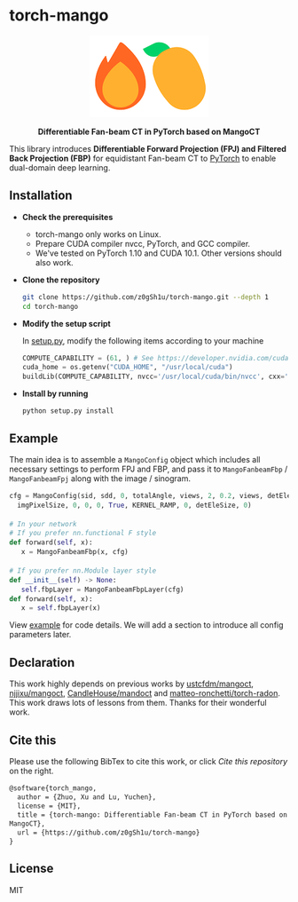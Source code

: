 # torch-mango

<p align="center">
  <img src="logo.png"></img>
</p>

<p align="center" style="font-weight: bold">
  Differentiable Fan-beam CT in PyTorch based on MangoCT
</p>

This library introduces **Differentiable Forward Projection (FPJ) and Filtered Back Projection (FBP)** for equidistant Fan-beam CT to [PyTorch](https://pytorch.org/) to enable dual-domain deep learning.

## Installation

- **Check the prerequisites**

  - torch-mango only works on Linux.
  - Prepare CUDA compiler nvcc, PyTorch, and GCC compiler.
  - We've tested on PyTorch 1.10 and CUDA 10.1. Other versions should also work.

- **Clone the repository**

  ```sh
  git clone https://github.com/z0gSh1u/torch-mango.git --depth 1
  cd torch-mango
  ```

- **Modify the setup script**

  In [setup.py](./setup.py), modify the following items according to your machine

  ```python
  COMPUTE_CAPABILITY = (61, ) # See https://developer.nvidia.com/cuda-gpus
  cuda_home = os.getenv("CUDA_HOME", "/usr/local/cuda")
  buildLib(COMPUTE_CAPABILITY, nvcc='/usr/local/cuda/bin/nvcc', cxx='g++')
  ```

- **Install by running**

  ```
  python setup.py install
  ```

## Example

The main idea is to assemble a `MangoConfig` object which includes all necessary settings to perform FPJ and FBP, and pass it to `MangoFanbeamFbp` / `MangoFanbeamFpj` along with the image / sinogram.

```py
cfg = MangoConfig(sid, sdd, 0, totalAngle, views, 2, 0.2, views, detEleCount, imgDim, \
  imgPixelSize, 0, 0, 0, True, KERNEL_RAMP, 0, detEleSize, 0)

# In your network
# If you prefer nn.functional F style
def forward(self, x):
   x = MangoFanbeamFbp(x, cfg)

# If you prefer nn.Module layer style
def __init__(self) -> None:
   self.fbpLayer = MangoFanbeamFbpLayer(cfg)
def forward(self, x):
   x = self.fbpLayer(x)
```

View [example](./example) for code details. We will add a section to introduce all config parameters later.

## Declaration

This work highly depends on previous works by [ustcfdm/mangoct](https://github.com/ustcfdm/mangoct), [njjixu/mangoct](https://gitee.com/njjixu/mangoct), [CandleHouse/mandoct](https://github.com/CandleHouse/mandoct) and [matteo-ronchetti/torch-radon](https://github.com/matteo-ronchetti/torch-radon). This work draws lots of lessons from them. Thanks for their wonderful work.

## Cite this

Please use the following BibTex to cite this work, or click *Cite this repository* on the right.

```
@software{torch_mango,
  author = {Zhuo, Xu and Lu, Yuchen},
  license = {MIT},
  title = {torch-mango: Differentiable Fan-beam CT in PyTorch based on MangoCT},
  url = {https://github.com/z0gSh1u/torch-mango}
}
```

## License

MIT

